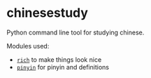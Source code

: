 # chinesestudy

Python command line tool for studying chinese.

Modules used:
- [`rich`](https://github.com/willmcgugan/rich) to make things look nice
- [`pinyin`](http://pinyin.lxyu.net/) for pinyin and definitions
